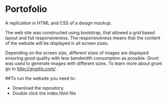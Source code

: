 # Portofolio
A replication in HTML and CSS of a design mockup.

The web site was constructed using bootstrap, that allowed a grid based layout and full responsiveness. The responsiveness means that the content of the website will be displayed in all screen sizes.

Depending on the screen size, different sizes of images are displayed ensuring good quality with less bandwidth consumption as possible. Grunt was used to generate images with different sizes. To learn more about grunt go to http://gruntjs.com/ .  

##To run the website you need to:
- Download the repository.
- Double click the index.html file
